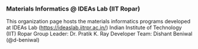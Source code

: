### Materials Informatics @ IDEAs Lab (IIT Ropar)
This organization page hosts the materials informatics programs developed at IDEAs Lab (https://ideaslab.iitrpr.ac.in/)
Indian Institute of Technology (IIT) Ropar
Group Leader: Dr. Pratik K. Ray
Developer Team: Dishant Beniwal (@d-beniwal)
